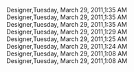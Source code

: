﻿Designer,Tuesday, March 29, 2011,1:35 AM  Designer,Tuesday, March 29, 2011,1:35 AM  Designer,Tuesday, March 29, 2011,1:35 AM  Designer,Tuesday, March 29, 2011,1:29 AM  Designer,Tuesday, March 29, 2011,1:25 AM  Designer,Tuesday, March 29, 2011,1:24 AM  Designer,Tuesday, March 29, 2011,1:08 AM  Designer,Tuesday, March 29, 2011,1:08 AM